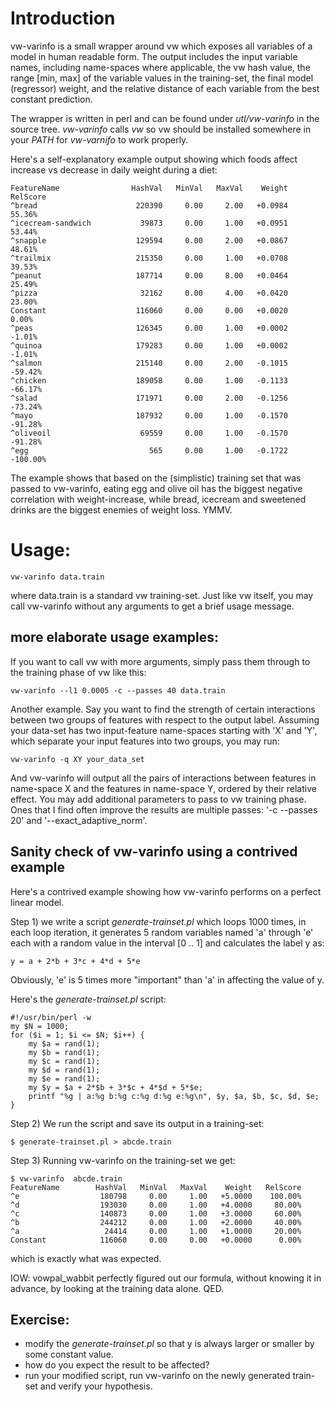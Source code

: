 # Introduction

vw-varinfo is a small wrapper around vw which exposes all variables of a model in human readable form. The output includes the input variable names, including name-spaces where applicable, the vw hash value, the range [min, max] of the variable values in the training-set, the final model (regressor) weight, and the relative distance of each variable from the best constant prediction.

The wrapper is written in perl and can be found under _utl/vw-varinfo_ in the source tree.  _vw-varinfo_ calls _vw_ so vw should be installed somewhere in your _PATH_ for _vw-varnifo_ to work properly.

Here's a self-explanatory example output showing which foods affect increase vs decrease in daily weight during a diet:

    FeatureName                HashVal   MinVal   MaxVal    Weight   RelScore
    ^bread                      220390     0.00     2.00   +0.0984     55.36%
    ^icecream-sandwich           39873     0.00     1.00   +0.0951     53.44%
    ^snapple                    129594     0.00     2.00   +0.0867     48.61%
    ^trailmix                   215350     0.00     1.00   +0.0708     39.53%
    ^peanut                     187714     0.00     8.00   +0.0464     25.49%
    ^pizza                       32162     0.00     4.00   +0.0420     23.00%
    Constant                    116060     0.00     0.00   +0.0020      0.00%
    ^peas                       126345     0.00     1.00   +0.0002     -1.01%
    ^quinoa                     179283     0.00     1.00   +0.0002     -1.01%
    ^salmon                     215140     0.00     2.00   -0.1015    -59.42%
    ^chicken                    189058     0.00     1.00   -0.1133    -66.17%
    ^salad                      171971     0.00     2.00   -0.1256    -73.24%
    ^mayo                       187932     0.00     1.00   -0.1570    -91.28%
    ^oliveoil                    69559     0.00     1.00   -0.1570    -91.28%
    ^egg                           565     0.00     1.00   -0.1722   -100.00%

The example shows that based on the (simplistic) training set that was passed to vw-varinfo, eating egg and olive oil has the biggest negative correlation with weight-increase, while bread, icecream and sweetened drinks are the biggest enemies of weight loss. YMMV.

# Usage:

    vw-varinfo data.train

where data.train is a standard vw training-set.
Just like vw itself, you may call vw-varinfo without any arguments to get a brief usage message.

## more elaborate usage examples:

If you want to call vw with more arguments, simply pass them through to the training phase of vw like this:

    vw-varinfo --l1 0.0005 -c --passes 40 data.train

Another example. Say you want to find the strength of certain interactions between two groups of features with respect to the output label.  Assuming your data-set has two input-feature name-spaces starting with 'X' and 'Y', which separate your input features into two groups, you may run:

    vw-varinfo -q XY your_data_set

And vw-varinfo will output all the pairs of interactions between features in name-space X and the features in name-space Y, ordered by their relative effect.  You may add additional parameters to pass to vw training phase.  Ones that I find often improve the results are multiple passes: '-c --passes 20' and '--exact_adaptive_norm'.

## Sanity check of vw-varinfo using a contrived example

Here's a contrived example showing how vw-varinfo performs on a perfect linear model.

Step 1) we write a script _generate-trainset.pl_ which loops 1000 times, in each loop iteration, it generates 5 random variables named 'a' through 'e' each with a random value in the interval [0 .. 1] and calculates the label y as:

    y = a + 2*b + 3*c + 4*d + 5*e

Obviously, 'e' is 5 times more "important" than 'a' in affecting the value of y.

Here's the _generate-trainset.pl_ script:

    #!/usr/bin/perl -w
    my $N = 1000;
    for ($i = 1; $i <= $N; $i++) {
        my $a = rand(1);
        my $b = rand(1);
        my $c = rand(1);
        my $d = rand(1);
        my $e = rand(1);
        my $y = $a + 2*$b + 3*$c + 4*$d + 5*$e;
        printf "%g | a:%g b:%g c:%g d:%g e:%g\n", $y, $a, $b, $c, $d, $e;
    }

Step 2) We run the script and save its output in a training-set:

    $ generate-trainset.pl > abcde.train

    
Step 3) Running vw-varinfo on the training-set we get:

    $ vw-varinfo  abcde.train
    FeatureName        HashVal   MinVal   MaxVal    Weight   RelScore
    ^e                  180798     0.00     1.00   +5.0000    100.00%
    ^d                  193030     0.00     1.00   +4.0000     80.00%
    ^c                  140873     0.00     1.00   +3.0000     60.00%
    ^b                  244212     0.00     1.00   +2.0000     40.00%
    ^a                   24414     0.00     1.00   +1.0000     20.00%
    Constant            116060     0.00     0.00   +0.0000      0.00%

which is exactly what was expected.

IOW: vowpal_wabbit perfectly figured out our formula, without knowing it in advance, by looking at the training data alone. QED.

## Exercise:

* modify the _generate-trainset.pl_ so that y is always larger or smaller by some constant value.
* how do you expect the result to be affected?
* run your modified script, run vw-varinfo on the newly generated train-set and verify your hypothesis.


